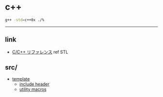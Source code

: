 # c++

```bash
g++ -std=c++0x ./%
```

---

## link

- [C/C++ リファレンス](http://www.cppll.jp/cppreference/index.html)
ref STL

## src/

- [template](src/template.cpp.html)
    - [include header](src/include.cpp.html)
    - [utility macros](src/macro.cpp.html)
